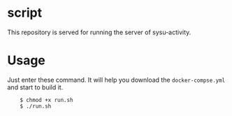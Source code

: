 script
===

 This repository is served for running the server of sysu-activity.

Usage
===

Just enter these command. It will help you download the `docker-compse.yml` and start to build it.
```shell
    $ chmod +x run.sh
    $ ./run.sh
```